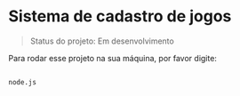 # Sistema de cadastro de jogos

> Status do projeto: Em desenvolvimento

Para rodar esse projeto na sua máquina, por favor digite:

```

node.js  
```
